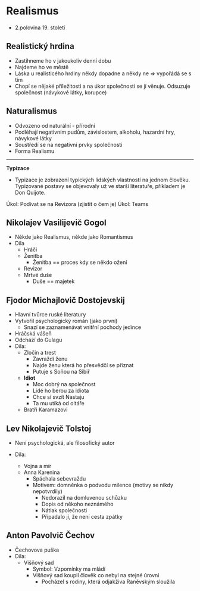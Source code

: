 # Realismus

-   2.polovina 19. století

## Realistický hrdina

-   Zastihneme ho v jakoukoliv denní dobu
-   Najdeme ho ve městě
-   Láska u realisticého hrdiny někdy dopadne a někdy ne => vypořádá se s tím
-   Chopí se nějaké příležitosti a na úkor společnosti se jí věnuje. Odsuzuje společnost (návykové látky, korupce)

## Naturalismus

-   Odvozeno od naturální - přírodní
-   Podléhají negativním pudům, závislostem, alkoholu, hazardní hry, návykové látky
-   Soustředí se na negativní prvky společnosti
-   Forma Realismu

---

**Typizace**

-   Typizace je zobrazení typických lidských vlastností na jednom člověku. Typizované postavy se objevovaly už ve starší literatuře, příkladem je Don Quijote.

Úkol: Podívat se na Revizora (zjistit o čem je)
Úkol: Teams

## Nikolajev Vasilijevič Gogol

-   Někde jako Realismus, někde jako Romantismus
-   Díla
    -   Hráči
    -   Ženitba
        -   Ženitba == proces kdy se někdo ožení
    -   Revizor
    -   Mrtvé duše
        -   Duše == majetek

## Fjodor Michajlovič Dostojevskij

-   Hlavní tvůrce ruské literatury
-   Vytvořil psychologický román (jako první)
    -   Snazí se zaznamenávat vnitřní pochody jedince
-   Hráčská vášeň
-   Odchází do Gulagu
-   Díla:
    -   Zločin a trest
        -   Zavraždí ženu
        -   Najde ženu která ho přesvědčí se přiznat
        -   Putuje s Soňou na Sibiř
    -   **Idiot**
        -   Moc dobrý na společnost
        -   Lidé ho berou za idiota
        -   Chce si svzít Nastaju
        -   Ta mu utíká od oltáře
    -   Bratři Karamazovi

## Lev Nikolajevič Tolstoj

-   Není psychologická, ale filosofický autor

-   Díla:
    -   Vojna a mír
    -   Anna Karenina
        -   Spáchala sebevraždu
        -   Motivem: domněnka o podvodu milence (motivy se nikdy nepotvrdily)
            -   Nedorazil na domluvenou schůzku
            -   Dopis od někoho neznámého
            -   Nátlak společnosti
            -   Připadalo jí, že není cesta zpátky

## Anton Pavolvič Čechov

-   Čechovova puška
-   Díla:
    -   Višňový sad
        -   Symbol: Vzpomínky ma mládí
        -   Višňový sad koupil člověk co nebyl na stejné úrovni
            -   Pocházel s rodiny, která odjakživa Raněvským sloužila
